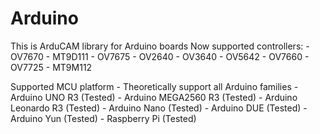 # Arduino
This is ArduCAM library for Arduino boards
Now supported controllers:
		-	OV7670
		-	MT9D111
		-	OV7675
		-	OV2640
		-	OV3640
		-	OV5642
		-	OV7660
		-	OV7725
		- MT9M112			
			

  Supported MCU platform
 		-	Theoretically support all Arduino families
  		-	Arduino UNO R3			(Tested)
  		-	Arduino MEGA2560 R3		(Tested)
  		-	Arduino Leonardo R3		(Tested)
  		-	Arduino Nano			(Tested)
  		-	Arduino DUE				(Tested)
  		- Arduino Yun				(Tested)
  		-	Raspberry Pi			(Tested)

